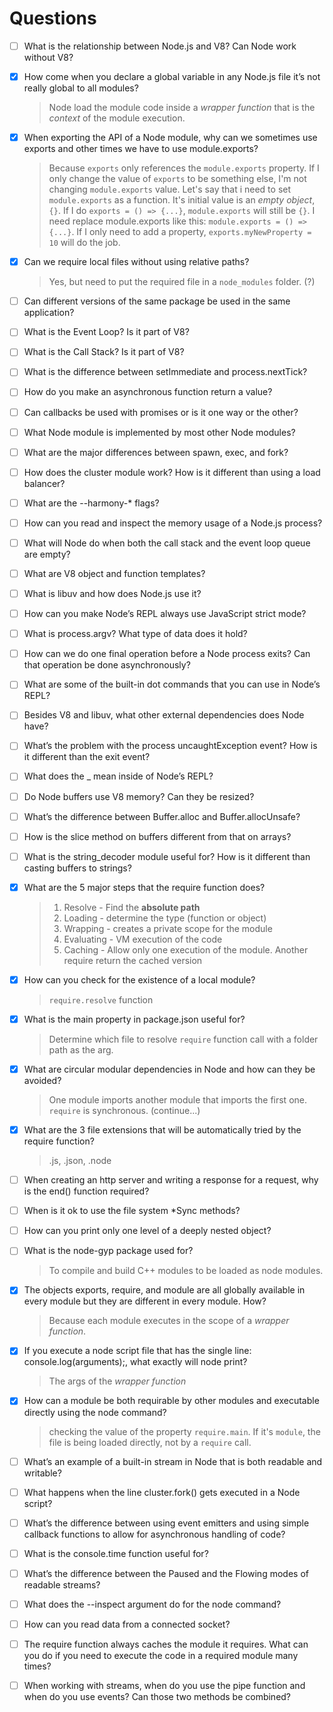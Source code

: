 # Questions

- [ ] What is the relationship between Node.js and V8? Can Node work without V8?
- [x] How come when you declare a global variable in any Node.js file it’s not really global to all modules?

  > Node load the module code inside a _wrapper function_ that is the _context_ of the module execution.

- [x] When exporting the API of a Node module, why can we sometimes use exports and other times we have to use module.exports?

  > Because `exports` only references the `module.exports` property. If I only change the value of `exports` to be something else, I'm not changing `module.exports` value. Let's say that i need to set `module.exports` as a function. It's initial value is an _empty object_, `{}`. If I do `exports = () => {...}`, `module.exports` will still be `{}`. I need replace module.exports like this: `module.exports = () => {...}`. If I only need to add a property, `exports.myNewProperty = 10` will do the job.

- [x] Can we require local files without using relative paths?

  > Yes, but need to put the required file in a `node_modules` folder. (?)

- [ ] Can different versions of the same package be used in the same application?
- [ ] What is the Event Loop? Is it part of V8?
- [ ] What is the Call Stack? Is it part of V8?
- [ ] What is the difference between setImmediate and process.nextTick?
- [ ] How do you make an asynchronous function return a value?
- [ ] Can callbacks be used with promises or is it one way or the other?
- [ ] What Node module is implemented by most other Node modules?
- [ ] What are the major differences between spawn, exec, and fork?
- [ ] How does the cluster module work? How is it different than using a load balancer?
- [ ] What are the --harmony-\* flags?
- [ ] How can you read and inspect the memory usage of a Node.js process?
- [ ] What will Node do when both the call stack and the event loop queue are empty?
- [ ] What are V8 object and function templates?
- [ ] What is libuv and how does Node.js use it?
- [ ] How can you make Node’s REPL always use JavaScript strict mode?
- [ ] What is process.argv? What type of data does it hold?
- [ ] How can we do one final operation before a Node process exits? Can that operation be done asynchronously?
- [ ] What are some of the built-in dot commands that you can use in Node’s REPL?
- [ ] Besides V8 and libuv, what other external dependencies does Node have?
- [ ] What’s the problem with the process uncaughtException event? How is it different than the exit event?
- [ ] What does the \_ mean inside of Node’s REPL?
- [ ] Do Node buffers use V8 memory? Can they be resized?
- [ ] What’s the difference between Buffer.alloc and Buffer.allocUnsafe?
- [ ] How is the slice method on buffers different from that on arrays?
- [ ] What is the string_decoder module useful for? How is it different than casting buffers to strings?
- [x] What are the 5 major steps that the require function does?

  > 1.  Resolve - Find the **absolute path**
  > 2.  Loading - determine the type (function or object)
  > 3.  Wrapping - creates a private scope for the module
  > 4.  Evaluating - VM execution of the code
  > 5.  Caching - Allow only one execution of the module. Another require return the cached version

- [x] How can you check for the existence of a local module?

  > `require.resolve` function

- [x] What is the main property in package.json useful for?

  > Determine which file to resolve `require` function call with a folder path as the arg.

- [x] What are circular modular dependencies in Node and how can they be avoided?

  > One module imports another module that imports the first one. `require` is synchronous. (continue...)

- [x] What are the 3 file extensions that will be automatically tried by the require function?

  > .js, .json, .node

- [ ] When creating an http server and writing a response for a request, why is the end() function required?
- [ ] When is it ok to use the file system \*Sync methods?
- [ ] How can you print only one level of a deeply nested object?
- [ ] What is the node-gyp package used for?

  > To compile and build C++ modules to be loaded as node modules.

- [x] The objects exports, require, and module are all globally available in every module but they are different in every module. How?

  > Because each module executes in the scope of a _wrapper function_.

- [x] If you execute a node script file that has the single line: console.log(arguments);, what exactly will node print?

  > The args of the _wrapper function_

- [x] How can a module be both requirable by other modules and executable directly using the node command?

  > checking the value of the property `require.main`. If it's `module`, the file is being loaded directly, not by a `require` call.

- [ ] What’s an example of a built-in stream in Node that is both readable and writable?
- [ ] What happens when the line cluster.fork() gets executed in a Node script?
- [ ] What’s the difference between using event emitters and using simple callback functions to allow for asynchronous handling of code?
- [ ] What is the console.time function useful for?
- [ ] What’s the difference between the Paused and the Flowing modes of readable streams?
- [ ] What does the --inspect argument do for the node command?
- [ ] How can you read data from a connected socket?
- [ ] The require function always caches the module it requires. What can you do if you need to execute the code in a required module many times?
- [ ] When working with streams, when do you use the pipe function and when do you use events? Can those two methods be combined?
